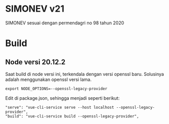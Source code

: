 # SIMONEV v21
SIMONEV sesuai dengan permendagri no 98 tahun 2020

# Build
## Node versi 20.12.2
Saat build di node versi ini, terkendala dengan versi openssl baru. Solusinya adalah menggunakan openssl versi lama.
```
export NODE_OPTIONS=--openssl-legacy-provider
```
Edit di package.json, sehingga menjadi seperti berikut:
```
"serve": "vue-cli-service serve --host localhost --openssl-legacy-provider",
"build": "vue-cli-service build --openssl-legacy-provider",
```
